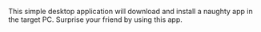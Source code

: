 This simple desktop application will download and install a naughty app in the target PC.
Surprise your friend by using this app.

